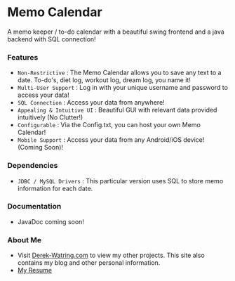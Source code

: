 # Memo Calendar
A memo keeper / to-do calendar with a beautiful swing frontend and a java backend with SQL connection!

### Features
* `Non-Restrictive` : The Memo Calendar allows you to save any text to a date. To-do's, diet log, workout log, dream log, you name it!
* `Multi-User Support` : Log in with your unique username and password to access your data!
* `SQL Connection` : Access your data from anywhere!
* `Appealing & Intuitive UI` : Beautiful GUI with relevant data provided intuitively (No Clutter!)
* `Configurable` : Via the Config.txt, you can host your own Memo Calendar!
* `Mobile Support` : Access your data from any Android/iOS device! (Coming Soon)!

### Dependencies
* `JDBC / MySQL Drivers` : This particular version uses SQL to store memo information for each date.

### Documentation
* JavaDoc coming soon!

### About Me
* Visit [Derek-Watring.com](http://Derek-Watring.com/projects) to view my other projects. This site also contains my blog and other personal information. 
* [My Resume](https://www.dropbox.com/s/dr5npw4azbi4bmz/RESUME2.0.pdf?dl=0&preview=RESUME2.0.pdf)
